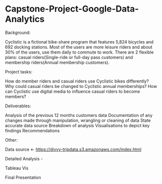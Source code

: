 # Capstone-Project-Google-Data-Analytics

Background:

Cyclistic is a fictional bike-share program that features 5,824 bicycles and 692 docking stations. Most of the users are more leisure riders and about 30% of the users, use them daily to commute to work. 
There are 2 flexible plans: casual riders(Single-ride or full-day pass customers) and membership riders(Annual membership customers).

Project tasks:

How do member riders and casual riders use Cyclistic bikes differently?
Why could casual riders be changed to Cyclistic annual memberships?
How can Cyclistic use digital media to influence casual riders to become members?

Deliverables:

Analysis of the previous 12 months customers data
Documentation of any changes made through manipulation, wrangling or cleaning of data
State accurate data source 
Breakdown of analysis 
Visualisations to depict key findings
Recommendations

Other:

Data source <- https://divvy-tripdata.s3.amazonaws.com/index.html

Detailed Analysis - 

Tableau Vis

Final Presentation



